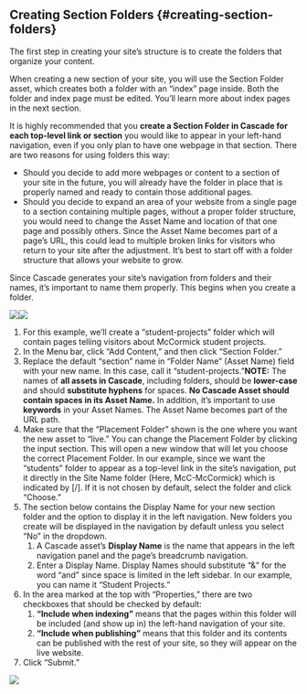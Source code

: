 ## Creating Section Folders {#creating-section-folders}

The first step in creating your site’s structure is to create the folders that organize your content.

When creating a new section of your site, you will use the Section Folder asset, which creates both a folder with an “index” page inside. Both the folder and index page must be edited. You’ll learn more about index pages in the next section.

It is highly recommended that you **create a Section Folder in Cascade for each top-level link or section** you would like to appear in your left-hand navigation, even if you only plan to have one webpage in that section. There are two reasons for using folders this way:

* Should you decide to add more webpages or content to a section of your site in the future, you will already have the folder in place that is properly named and ready to contain those additional pages.
* Should you decide to expand an area of your website from a single page to a section containing multiple pages, without a proper folder structure, you would need to change the Asset Name and location of that one page and possibly others. Since the Asset Name becomes part of a page’s URL, this could lead to multiple broken links for visitors who return to your site after the adjustment. It’s best to start off with a folder structure that allows your website to grow.

Since Cascade generates your site’s navigation from folders and their names, it’s important to name them properly. This begins when you create a folder.

![](https://northwestern-engineering.gitbooks.io/main-mccormick-site/content/assets/102.png)![](https://northwestern-engineering.gitbooks.io/main-mccormick-site/content/assets/103.png)

1. For this example, we’ll create a “student-projects” folder which will contain pages telling visitors about McCormick student projects.
2. In the Menu bar, click “Add Content,” and then click “Section Folder.”
3. Replace the default “section” name in “Folder Name” \(Asset Name\) field with your new name. In this case, call it “student-projects.”**NOTE:** The names of **all assets in Cascade**, including folders, should be **lower-case** and should **substitute hyphens** for spaces. **No Cascade Asset should contain spaces in its Asset Name.** In addition, it’s important to use **keywords** in your Asset Names. The Asset Name becomes part of the URL path.
4. Make sure that the “Placement Folder” shown is the one where you want the new asset to “live.” You can change the Placement Folder by clicking the input section. This will open a new window that will let you choose the correct Placement Folder. In our example, since we want the “students” folder to appear as a top-level link in the site’s navigation, put it directly in the Site Name folder \(Here, McC-McCormick\) which is indicated by \[/\]. If it is not chosen by default, select the folder and click “Choose.”
5. The section below contains the Display Name for your new section folder and the option to display it in the left navigation. New folders you create will be displayed in the navigation by default unless you select “No” in the dropdown.
   1. A Cascade asset’s **Display Name** is the name that appears in the left navigation panel and the page’s breadcrumb navigation.
   2. Enter a Display Name. Display Names should substitute “&” for the word “and” since space is limited in the left sidebar. In our example, you can name it “Student Projects.”
6. In the area marked at the top with “Properties,” there are two checkboxes that should be checked by default:
   1. **“Include when indexing”** means that the pages within this folder will be included \(and show up in\) the left-hand navigation of your site.
   2. **“Include when publishing”** means that this folder and its contents can be published with the rest of your site, so they will appear on the live website.
7. Click “Submit.”

![](https://northwestern-engineering.gitbooks.io/main-mccormick-site/content/assets/104.png)

